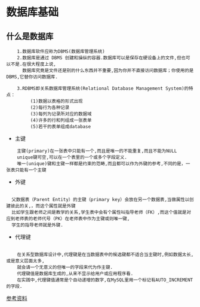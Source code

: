 # 数据库基础

## 什么是数据库

```shell
    1.数据库软件应称为DBMS(数据库管理系统)
    2.数据库是通过 DBMS 创建和操纵的容器.数据库可以是保存在硬设备上的文件,但也可以不是.在很大程度上说,
      数据库究竟是文件还是别的什么东西并不重要,因为你并不直接访问数据库；你使用的是DBMS,它替你访问数据库.
      
    3.RDBMS即关系数据库管理系统(Relational Database Management System)的特点：
         (1)数据以表格的形式出现
         (2)每行为各种记录
         (3)每列为记录所对应的数据域
         (4)许多的行和列组成一张表单
         (5)若干的表单组成database
```

- 主键 

```shell
    主键(primary)在一张表中只能有一个,而且是唯一的不能重复,而且不能为NULL
    unique键可空,可以在一个表里的一个或多个字段定义.
    唯一(unique)键和主键一样都是约束的范畴,而且都可以作为外键的参考,不同的是，一张表只能有一个主键
```

- 外键

```shell

  父数据表（Parent Entity）的主键（primary key）会放在另一个数据表,当做属性以创建彼此的关,，而这个属性就是外键
  比如学生跟老师之间是教学的关系,学生表中会有个属性叫指导老师（FK）,而这个值就是对应到老师表的老师代号（PK）在老师表中作为主键或则唯一键,
  学生的指导老师就是外键.
```

- 代理键

```shell

    在关系型数据库设计中,代理键是在当数据表中的候选键都不适合当主键时,例如数据太长,或是意义层面太多,
    就会请一个无意义的但唯一的字段来代为作主键.
    代理键值是数据库生成的,从来不显示给用户或应用程序看.
    在实践中,代理键值通常是个自动递增的数字,在MySQL里用一个标记有AUTO_INCREMENT的字段.
```

[参考资料](https://github.com/jaywcjlove/mysql-tutorial/blob/master/README.md)